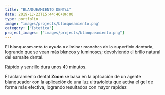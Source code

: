 ```yaml
---
title: "BLANQUEAMIENTO DENTAL"
date: 2019-12-23T15:44:46+06:00
type: portfolio
image: "images/projects/blanqueamiento.png"
category: ["Estetica"]
project_images: ["images/projects/blanqueamiento.png"]
---
```



El blanqueamiento te ayuda a eliminar manchas de la superficie dentaria, logrando que se vean más blancos y luminosos; devolviendo el brillo natural del esmalte dental.

Rápido y sencillo dura unos 40 minutos.

El aclaramiento dental  **Zoom**  se basa en la aplicación de un agente blanqueador con la aplicación de una luz ultravioleta que activa el gel de forma más efectiva, logrando resultados con mayor rapidez
